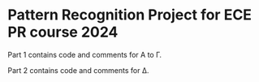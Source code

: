 # Pattern Recognition Project for ECE PR course 2024

Part 1 contains code and comments for Α to Γ.

Part 2 contains code and comments for Δ.
